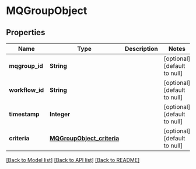 # MQGroupObject
## Properties

| Name | Type | Description | Notes |
|------------ | ------------- | ------------- | -------------|
| **mqgroup\_id** | **String** |  | [optional] [default to null] |
| **workflow\_id** | **String** |  | [optional] [default to null] |
| **timestamp** | **Integer** |  | [optional] [default to null] |
| **criteria** | [**MQGroupObject_criteria**](MQGroupObject_criteria.md) |  | [optional] [default to null] |

[[Back to Model list]](../README.md#documentation-for-models) [[Back to API list]](../README.md#documentation-for-api-endpoints) [[Back to README]](../README.md)

